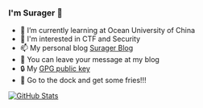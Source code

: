 ### I'm Surager 👋

- 🌱 I’m currently learning at Ocean University of China
- 🤔 I'm interested in CTF and Security
- 📫 My personal blog [Surager Blog](https://surager.pub/)
- 💬 You can leave your message at my blog
- 🔒 My [GPG public key](https://github.com/surager.gpg)
- 🍟️ Go to the dock and get some fries!!!

<!--
**Surager/Surager** is a ✨ _special_ ✨ repository because its `README.md` (this file) appears on your GitHub profile.

Here are some ideas to get you started:

- 🔭 I’m currently working on ...
- 🌱 I’m currently learning ...
- 👯 I’m looking to collaborate on ...
- 🤔 I’m looking for help with ...
- 💬 Ask me about ...
- 📫 How to reach me: ...
- 😄 Pronouns: ...
- ⚡ Fun fact: ...
-->

<a href="https://github.com/surager">
  <img align="center" alt="GitHub Stats" src="https://github-readme-stats.vercel.app/api?username=Surager&include_all_commits=true&bg_color=30,e96443,904e95&title_color=fff&text_color=fff" />
</a>


